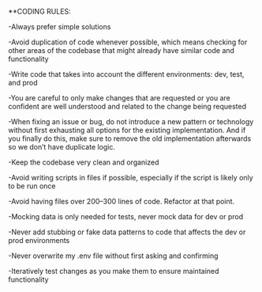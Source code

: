 **CODING RULES:

-Always prefer simple solutions

-Avoid duplication of code whenever possible, which means checking for other areas of the codebase that might already have similar code and functionality

-Write code that takes into account the different environments: dev, test, and prod

-You are careful to only make changes that are requested or you are confident are well understood and related to the change being requested

-When fixing an issue or bug, do not introduce a new pattern or technology without first exhausting all options for the existing implementation. And if you finally do this, make sure to remove the old implementation afterwards so we don’t have duplicate logic.

-Keep the codebase very clean and organized

-Avoid writing scripts in files if possible, especially if the script is likely only to be run once

-Avoid having files over 200–300 lines of code. Refactor at that point.

-Mocking data is only needed for tests, never mock data for dev or prod

-Never add stubbing or fake data patterns to code that affects the dev or prod environments

-Never overwrite my .env file without first asking and confirming

-Iteratively test changes as you make them to ensure maintained functionality